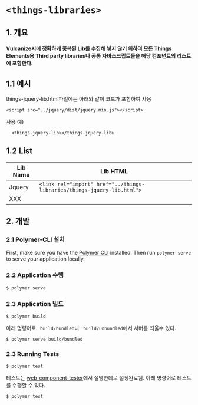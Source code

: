 # `<things-libraries>`
## 1. 개요
#### Vulcanize시에 정확하게 중복된 Lib를 수집해 넣지 않기 위하여 모든 Things Elements용 Third party libraries나 공통 자바스크립트들을 해당 컴포넌트의 리스트에 포함한다.

## 1.1 예시
things-jquery-lib.html파일에는 아래와 같이 코드가 포함하여 사용

```
<script src="../jquery/dist/jquery.min.js"></script>
```

사용 예)
```
  <things-jquery-lib></things-jquery-lib>
```
## 1.2 List
|Lib Name|Lib HTML|
|--------|-----------------------------------------|
|Jquery  |`<link rel="import" href="../things-libraries/things-jquery-lib.html">`|
|XXX|             ||



## 2. 개발
### 2.1 Polymer-CLI 설치

First, make sure you have the [Polymer CLI](https://www.npmjs.com/package/polymer-cli) installed. Then run `polymer serve` to serve your application locally.

### 2.2 Application 수행

```
$ polymer serve
```

### 2.3 Application 빌드

```
$ polymer build
```

아래 명령어로 ` build/bundled`나 ` build/unbundled`에서 서버를 띄울수 있다.

```
$ polymer serve build/bundled
```

### 2.3 Running Tests

```
$ polymer test
```

테스트는 [web-component-tester](https://github.com/Polymer/web-component-tester)에서 설명한데로 설정완료됨.
아래 명령어로 테스트를 수행할 수 있다.
```
$ polymer test
```
